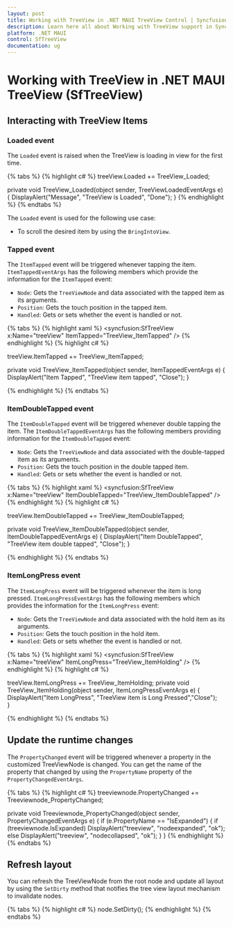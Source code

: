 ```yaml
---
layout: post
title: Working with TreeView in .NET MAUI TreeView Control | Syncfusion
description: Learn here all about Working with TreeView support in Syncfusion .NET MAUI TreeView (SfTreeView) control and more.
platform: .NET MAUI
control: SfTreeView
documentation: ug
---
```


# Working with TreeView in .NET MAUI TreeView (SfTreeView)

## Interacting with TreeView Items

### Loaded event

The `Loaded` event is raised when the TreeView is loading in view for the first time.

{% tabs %}
{% highlight c# %}
treeView.Loaded += TreeView_Loaded;

private void TreeView_Loaded(object sender, TreeViewLoadedEventArgs e)
{
   DisplayAlert("Message", "TreeView is Loaded", "Done");
}
{% endhighlight %}
{% endtabs %}

The `Loaded` event is used for the following use case:

* To scroll the desired item by using the `BringIntoView`.

### Tapped event

The `ItemTapped` event will be triggered whenever tapping the item. `ItemTappedEventArgs` has the following members which provide the information for the `ItemTapped` event:

 * `Node`: Gets the `TreeViewNode` and data associated with the tapped item as its arguments.
 * `Position`: Gets the touch position in the tapped item.
 * `Handled`: Gets or sets whether the event is handled or not.

{% tabs %}
{% highlight xaml %}
<syncfusion:SfTreeView x:Name="treeView" ItemTapped="TreeView_ItemTapped" />
{% endhighlight %}
{% highlight c# %}

treeView.ItemTapped += TreeView_ItemTapped;

private void TreeView_ItemTapped(object sender, ItemTappedEventArgs e)
{
    DisplayAlert("Item Tapped", "TreeView item tapped", "Close");
}

{% endhighlight %}
{% endtabs %}

### ItemDoubleTapped event

The `ItemDoubleTapped` event will be triggered whenever double tapping the item. The `ItemDoubleTappedEventArgs` has the following members providing information for the `ItemDoubleTapped` event:

 * `Node`: Gets the `TreeViewNode` and data associated with the double-tapped item as its arguments.
 * `Position`: Gets the touch position in the double tapped item.
 * `Handled`: Gets or sets whether the event is handled or not.

{% tabs %}
{% highlight xaml %}
<syncfusion:SfTreeView x:Name="treeView" ItemDoubleTapped="TreeView_ItemDoubleTapped" />
{% endhighlight %}
{% highlight c# %}

treeView.ItemDoubleTapped += TreeView_ItemDoubleTapped;

private void TreeView_ItemDoubleTapped(object sender, ItemDoubleTappedEventArgs e)
{
    DisplayAlert("Item DoubleTapped", "TreeView item double tapped", "Close");
}

{% endhighlight %}
{% endtabs %}

### ItemLongPress event

The `ItemLongPress` event will be triggered whenever the item is long pressed.
 `ItemLongPressEventArgs` has the following members which provides the information for the `ItemLongPress` event:

 * `Node`: Gets the `TreeViewNode` and data associated with the hold item as its arguments.
 * `Position`: Gets the touch position in the hold item.
 * `Handled`: Gets or sets whether the event is handled or not.

{% tabs %}
{% highlight xaml %}
<syncfusion:SfTreeView x:Name="treeView" ItemLongPress="TreeView_ItemHolding" />
{% endhighlight %}
{% highlight c# %}

treeView.ItemLongPress += TreeView_ItemHolding;
private void TreeView_ItemHolding(object sender, ItemLongPressEventArgs e)
{
    DisplayAlert("Item LongPress", "TreeView item is Long Pressed","Close");   
}

{% endhighlight %}
{% endtabs %}

## Update the runtime changes

The `PropertyChanged` event will be triggered whenever a property in the customized TreeViewNode is changed. You can get the name of the property that changed by using the `PropertyName` property of the `PropertyChangedEventArgs`.

{% tabs %}
{% highlight c# %}
treeviewnode.PropertyChanged += Treeviewnode_PropertyChanged;

private void Treeviewnode_PropertyChanged(object sender, PropertyChangedEventArgs e)
{
    if (e.PropertyName == "IsExpanded")
    {
        if (treeviewnode.IsExpanded)
            DisplayAlert("treeview", "nodeexpanded", "ok");
        else
            DisplayAlert("treeview", "nodecollapsed", "ok");
    }
}
{% endhighlight %}
{% endtabs %}

## Refresh layout

You can refresh the TreeViewNode from the root node and update all layout by using the `SetDirty` method that notifies the tree view layout mechanism to invalidate nodes.

{% tabs %}
{% highlight c# %}
node.SetDirty();
{% endhighlight %}
{% endtabs %}

